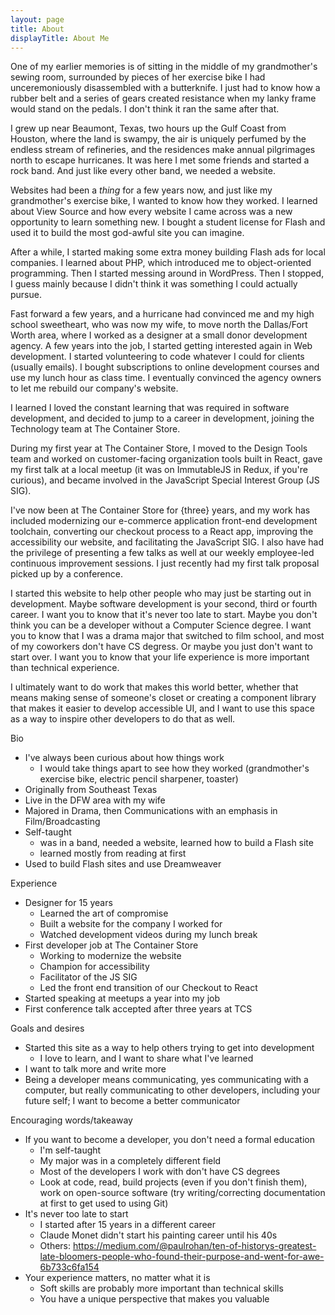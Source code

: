 ```yaml
---
layout: page
title: About
displayTitle: About Me
---
```


One of my earlier memories is of sitting in the middle of my grandmother's sewing room, surrounded by pieces of her exercise bike I had unceremoniously disassembled with a butterknife. I just had to know how a rubber belt and a series of gears created resistance when my lanky frame would stand on the pedals. I don't think it ran the same after that.

I grew up near Beaumont, Texas, two hours up the Gulf Coast from Houston, where the land is swampy, the air is uniquely perfumed by the endless stream of refineries, and the residences make annual pilgrimages north to escape hurricanes. It was here I met some friends and started a rock band. And just like every other band, we needed a website.

Websites had been a _thing_ for a few years now, and just like my grandmother's exercise bike, I wanted to know how they worked. I learned about View Source and how every website I came across was a new opportunity to learn something new. I bought a student license for Flash and used it to build the most god-awful site you can imagine.

After a while, I started making some extra money building Flash ads for local companies. I learned about PHP, which introduced me to object-oriented programming. Then I started messing around in WordPress. Then I stopped, I guess mainly because I didn't think it was something I could actually pursue.

Fast forward a few years, and a hurricane had convinced me and my high school sweetheart, who was now my wife, to move north the Dallas/Fort Worth area, where I worked as a designer at a small donor development agency. A few years into the job, I started getting interested again in Web development. I started volunteering to code whatever I could for clients (usually emails). I bought subscriptions to online development courses and use my lunch hour as class time. I eventually convinced the agency owners to let me rebuild our company's website.

I learned I loved the constant learning that was required in software development, and decided to jump to a career in development, joining the Technology team at The Container Store.

During my first year at The Container Store, I moved to the Design Tools team and worked on customer-facing organization tools built in React, gave my first talk at a local meetup (it was on ImmutableJS in Redux, if you're curious), and became involved in the JavaScript Special Interest Group (JS SIG).

I've now been at The Container Store for {three} years, and my work has included modernizing our e-commerce application front-end development toolchain, converting our checkout process to a React app, improving the accessibility our website, and facilitating the JavaScript SIG. I also have had the privilege of presenting a few talks as well at our weekly employee-led continuous improvement sessions. I just recently had my first talk proposal picked up by a conference.

I started this website to help other people who may just be starting out in development. Maybe software development is your second, third or fourth career. I want you to know that it's never too late to start. Maybe you don't think you can be a developer without a Computer Science degree. I want you to know that I was a drama major that switched to film school, and most of my coworkers don't have CS degress. Or maybe you just don't want to start over. I want you to know that your life experience is more important than technical experience.

I ultimately want to do work that makes this world better, whether that means making sense of someone's closet or creating a component library that makes it easier to develop accessible UI, and I want to use this space as a way to inspire other developers to do that as well.

Bio

- I've always been curious about how things work
  - I would take things apart to see how they worked (grandmother's exercise bike, electric pencil sharpener, toaster)
- Originally from Southeast Texas
- Live in the DFW area with my wife
- Majored in Drama, then Communications with an emphasis in Film/Broadcasting
- Self-taught
  - was in a band, needed a website, learned how to build a Flash site
  - learned mostly from reading at first
- Used to build Flash sites and use Dreamweaver

Experience

- Designer for 15 years
  - Learned the art of compromise
  - Built a website for the company I worked for
  - Watched development videos during my lunch break
- First developer job at The Container Store
  - Working to modernize the website
  - Champion for accessibility
  - Facilitator of the JS SIG
  - Led the front end transition of our Checkout to React
- Started speaking at meetups a year into my job
- First conference talk accepted after three years at TCS

Goals and desires

- Started this site as a way to help others trying to get into development
  - I love to learn, and I want to share what I've learned
- I want to talk more and write more
- Being a developer means communicating, yes communicating with a computer, but really communicating to other developers, including your future self; I want to become a better communicator

Encouraging words/takeaway

- If you want to become a developer, you don't need a formal education
  - I'm self-taught
  - My major was in a completely different field
  - Most of the developers I work with don't have CS degrees
  - Look at code, read, build projects (even if you don't finish them), work on open-source software (try writing/correcting documentation at first to get used to using Git)
- It's never too late to start
  - I started after 15 years in a different career
  - Claude Monet didn't start his painting career until his 40s
  - Others: https://medium.com/@paulrohan/ten-of-historys-greatest-late-bloomers-people-who-found-their-purpose-and-went-for-awe-6b733c6fa154
- Your experience matters, no matter what it is
  - Soft skills are probably more important than technical skills
  - You have a unique perspective that makes you valuable

